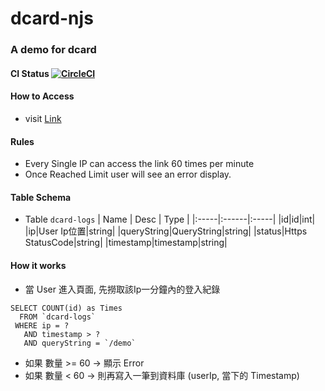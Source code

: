 # dcard-njs
### A demo for dcard

#### CI Status [![CircleCI](https://circleci.com/gh/mouWorks/dcard-njs/tree/master.svg?style=svg)](https://circleci.com/gh/mouWorks/dcard-njs/tree/master)

#### How to Access
* visit [Link](https://dcard.m0u.work/demo)

#### Rules
* Every Single IP can access the link 60 times per minute
* Once Reached Limit user will see an error display.

#### Table Schema

* Table `dcard-logs`
| Name | Desc | Type |
|:-----|:------|:-----|
|id|id|int|
|ip|User Ip位置|string|
|queryString|QueryString|string|
|status|Https StatusCode|string|
|timestamp|timestamp|string|

#### How it works

* 當 User 進入頁面, 先撈取該Ip一分鐘內的登入紀錄

```sql=
SELECT COUNT(id) as Times 
  FROM `dcard-logs` 
 WHERE ip = ? 
   AND timestamp > ? 
   AND queryString = `/demo`
```

* 如果 數量 >= 60 -> 顯示 Error 
* 如果 數量 < 60 -> 則再寫入一筆到資料庫 (userIp, 當下的 Timestamp)